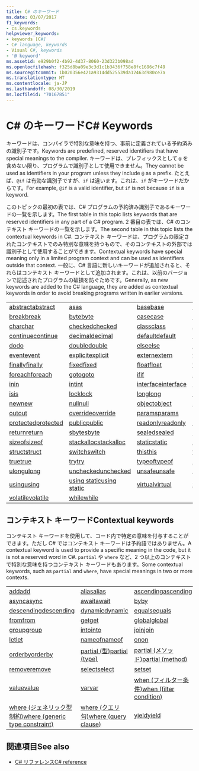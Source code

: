 ```yaml
---
title: C# のキーワード
ms.date: 03/07/2017
f1_keywords:
- cs.keywords
helpviewer_keywords:
- keywords [C#]
- C# language, keywords
- Visual C#, keywords
- '@ keyword'
ms.assetid: e929b0f2-4b92-4d37-8060-23d323b098ad
ms.openlocfilehash: f325d8ba09e3c3d1c1b3436f758e8fc1696c7f49
ms.sourcegitcommit: 1b020356e421a9314dd525539da12463d980ce7a
ms.translationtype: HT
ms.contentlocale: ja-JP
ms.lasthandoff: 08/30/2019
ms.locfileid: "70167851"
---
```

# <a name="c-keywords"></a><span data-ttu-id="0c01a-102">C# のキーワード</span><span class="sxs-lookup"><span data-stu-id="0c01a-102">C# Keywords</span></span>

<span data-ttu-id="0c01a-103">キーワードは、コンパイラで特別な意味を持つ、事前に定義されている予約済みの識別子です。</span><span class="sxs-lookup"><span data-stu-id="0c01a-103">Keywords are predefined, reserved identifiers that have special meanings to the compiler.</span></span> <span data-ttu-id="0c01a-104">キーワードは、プレフィックスとして `@` を含めない限り、プログラムで識別子として使用できません。</span><span class="sxs-lookup"><span data-stu-id="0c01a-104">They cannot be used as identifiers in your program unless they include `@` as a prefix.</span></span> <span data-ttu-id="0c01a-105">たとえば、`@if` は有効な識別子ですが、`if` は違います。これは、`if` がキーワードだからです。</span><span class="sxs-lookup"><span data-stu-id="0c01a-105">For example, `@if` is a valid identifier, but `if` is not because `if` is a keyword.</span></span>  
  
 <span data-ttu-id="0c01a-106">このトピックの最初の表では、C# プログラムの予約済み識別子であるキーワードの一覧を示します。</span><span class="sxs-lookup"><span data-stu-id="0c01a-106">The first table in this topic lists keywords that are reserved identifiers in any part of a C# program.</span></span> <span data-ttu-id="0c01a-107">2 番目の表では、C# のコンテキスト キーワードの一覧を示します。</span><span class="sxs-lookup"><span data-stu-id="0c01a-107">The second table in this topic lists the contextual keywords in C#.</span></span> <span data-ttu-id="0c01a-108">コンテキスト キーワードは、プログラムの限定されたコンテキストでのみ特別な意味を持つもので、そのコンテキストの外部では識別子として使用することができます。</span><span class="sxs-lookup"><span data-stu-id="0c01a-108">Contextual keywords have special meaning only in a limited program context and can be used as identifiers outside that context.</span></span> <span data-ttu-id="0c01a-109">一般に、C# 言語に新しいキーワードが追加されると、それらはコンテキスト キーワードとして追加されます。これは、以前のバージョンで記述されたプログラムの破損を防ぐためです。</span><span class="sxs-lookup"><span data-stu-id="0c01a-109">Generally, as new keywords are added to the C# language, they are added as contextual keywords in order to avoid breaking programs written in earlier versions.</span></span>  
  
|||||  
|---|---|---|---|  
|[<span data-ttu-id="0c01a-110">abstract</span><span class="sxs-lookup"><span data-stu-id="0c01a-110">abstract</span></span>](abstract.md)|[<span data-ttu-id="0c01a-111">as</span><span class="sxs-lookup"><span data-stu-id="0c01a-111">as</span></span>](../operators/type-testing-and-cast.md#as-operator)|[<span data-ttu-id="0c01a-112">base</span><span class="sxs-lookup"><span data-stu-id="0c01a-112">base</span></span>](base.md)|[<span data-ttu-id="0c01a-113">bool</span><span class="sxs-lookup"><span data-stu-id="0c01a-113">bool</span></span>](bool.md)|  
|[<span data-ttu-id="0c01a-114">break</span><span class="sxs-lookup"><span data-stu-id="0c01a-114">break</span></span>](break.md)|[<span data-ttu-id="0c01a-115">byte</span><span class="sxs-lookup"><span data-stu-id="0c01a-115">byte</span></span>](../builtin-types/integral-numeric-types.md)|[<span data-ttu-id="0c01a-116">case</span><span class="sxs-lookup"><span data-stu-id="0c01a-116">case</span></span>](switch.md)|[<span data-ttu-id="0c01a-117">catch</span><span class="sxs-lookup"><span data-stu-id="0c01a-117">catch</span></span>](try-catch.md)|  
|[<span data-ttu-id="0c01a-118">char</span><span class="sxs-lookup"><span data-stu-id="0c01a-118">char</span></span>](char.md)|[<span data-ttu-id="0c01a-119">checked</span><span class="sxs-lookup"><span data-stu-id="0c01a-119">checked</span></span>](checked.md)|[<span data-ttu-id="0c01a-120">class</span><span class="sxs-lookup"><span data-stu-id="0c01a-120">class</span></span>](class.md)|[<span data-ttu-id="0c01a-121">const</span><span class="sxs-lookup"><span data-stu-id="0c01a-121">const</span></span>](const.md)|  
|[<span data-ttu-id="0c01a-122">continue</span><span class="sxs-lookup"><span data-stu-id="0c01a-122">continue</span></span>](continue.md)|[<span data-ttu-id="0c01a-123">decimal</span><span class="sxs-lookup"><span data-stu-id="0c01a-123">decimal</span></span>](../builtin-types/floating-point-numeric-types.md)|[<span data-ttu-id="0c01a-124">default</span><span class="sxs-lookup"><span data-stu-id="0c01a-124">default</span></span>](default.md)|[<span data-ttu-id="0c01a-125">delegate</span><span class="sxs-lookup"><span data-stu-id="0c01a-125">delegate</span></span>](delegate.md)|  
|[<span data-ttu-id="0c01a-126">do</span><span class="sxs-lookup"><span data-stu-id="0c01a-126">do</span></span>](do.md)|[<span data-ttu-id="0c01a-127">double</span><span class="sxs-lookup"><span data-stu-id="0c01a-127">double</span></span>](../builtin-types/floating-point-numeric-types.md)|[<span data-ttu-id="0c01a-128">else</span><span class="sxs-lookup"><span data-stu-id="0c01a-128">else</span></span>](if-else.md)|[<span data-ttu-id="0c01a-129">enum</span><span class="sxs-lookup"><span data-stu-id="0c01a-129">enum</span></span>](enum.md)|  
|[<span data-ttu-id="0c01a-130">event</span><span class="sxs-lookup"><span data-stu-id="0c01a-130">event</span></span>](event.md)|[<span data-ttu-id="0c01a-131">explicit</span><span class="sxs-lookup"><span data-stu-id="0c01a-131">explicit</span></span>](../operators/user-defined-conversion-operators.md)|[<span data-ttu-id="0c01a-132">extern</span><span class="sxs-lookup"><span data-stu-id="0c01a-132">extern</span></span>](extern.md)|[<span data-ttu-id="0c01a-133">false</span><span class="sxs-lookup"><span data-stu-id="0c01a-133">false</span></span>](false-literal.md)|  
|[<span data-ttu-id="0c01a-134">finally</span><span class="sxs-lookup"><span data-stu-id="0c01a-134">finally</span></span>](try-finally.md)|[<span data-ttu-id="0c01a-135">fixed</span><span class="sxs-lookup"><span data-stu-id="0c01a-135">fixed</span></span>](fixed-statement.md)|[<span data-ttu-id="0c01a-136">float</span><span class="sxs-lookup"><span data-stu-id="0c01a-136">float</span></span>](../builtin-types/floating-point-numeric-types.md)|[<span data-ttu-id="0c01a-137">for</span><span class="sxs-lookup"><span data-stu-id="0c01a-137">for</span></span>](for.md)|  
|[<span data-ttu-id="0c01a-138">foreach</span><span class="sxs-lookup"><span data-stu-id="0c01a-138">foreach</span></span>](foreach-in.md)|[<span data-ttu-id="0c01a-139">goto</span><span class="sxs-lookup"><span data-stu-id="0c01a-139">goto</span></span>](goto.md)|[<span data-ttu-id="0c01a-140">if</span><span class="sxs-lookup"><span data-stu-id="0c01a-140">if</span></span>](if-else.md)|[<span data-ttu-id="0c01a-141">implicit</span><span class="sxs-lookup"><span data-stu-id="0c01a-141">implicit</span></span>](../operators/user-defined-conversion-operators.md)|  
|[<span data-ttu-id="0c01a-142">in</span><span class="sxs-lookup"><span data-stu-id="0c01a-142">in</span></span>](in.md)|[<span data-ttu-id="0c01a-143">int</span><span class="sxs-lookup"><span data-stu-id="0c01a-143">int</span></span>](../builtin-types/integral-numeric-types.md)|[<span data-ttu-id="0c01a-144">interface</span><span class="sxs-lookup"><span data-stu-id="0c01a-144">interface</span></span>](interface.md)|[<span data-ttu-id="0c01a-145">internal</span><span class="sxs-lookup"><span data-stu-id="0c01a-145">internal</span></span>](internal.md)|
|[<span data-ttu-id="0c01a-146">is</span><span class="sxs-lookup"><span data-stu-id="0c01a-146">is</span></span>](is.md)|[<span data-ttu-id="0c01a-147">lock</span><span class="sxs-lookup"><span data-stu-id="0c01a-147">lock</span></span>](lock-statement.md)|[<span data-ttu-id="0c01a-148">long</span><span class="sxs-lookup"><span data-stu-id="0c01a-148">long</span></span>](../builtin-types/integral-numeric-types.md)|[<span data-ttu-id="0c01a-149">namespace</span><span class="sxs-lookup"><span data-stu-id="0c01a-149">namespace</span></span>](namespace.md)|
|[<span data-ttu-id="0c01a-150">new</span><span class="sxs-lookup"><span data-stu-id="0c01a-150">new</span></span>](../operators/new-operator.md)|[<span data-ttu-id="0c01a-151">null</span><span class="sxs-lookup"><span data-stu-id="0c01a-151">null</span></span>](null.md)|[<span data-ttu-id="0c01a-152">object</span><span class="sxs-lookup"><span data-stu-id="0c01a-152">object</span></span>](object.md)|[<span data-ttu-id="0c01a-153">operator</span><span class="sxs-lookup"><span data-stu-id="0c01a-153">operator</span></span>](../operators/operator-overloading.md)|
|[<span data-ttu-id="0c01a-154">out</span><span class="sxs-lookup"><span data-stu-id="0c01a-154">out</span></span>](out.md)|[<span data-ttu-id="0c01a-155">override</span><span class="sxs-lookup"><span data-stu-id="0c01a-155">override</span></span>](override.md)|[<span data-ttu-id="0c01a-156">params</span><span class="sxs-lookup"><span data-stu-id="0c01a-156">params</span></span>](params.md)|[<span data-ttu-id="0c01a-157">private</span><span class="sxs-lookup"><span data-stu-id="0c01a-157">private</span></span>](private.md)|
|[<span data-ttu-id="0c01a-158">protected</span><span class="sxs-lookup"><span data-stu-id="0c01a-158">protected</span></span>](protected.md)|[<span data-ttu-id="0c01a-159">public</span><span class="sxs-lookup"><span data-stu-id="0c01a-159">public</span></span>](public.md)|[<span data-ttu-id="0c01a-160">readonly</span><span class="sxs-lookup"><span data-stu-id="0c01a-160">readonly</span></span>](readonly.md)|[<span data-ttu-id="0c01a-161">ref</span><span class="sxs-lookup"><span data-stu-id="0c01a-161">ref</span></span>](ref.md)|
|[<span data-ttu-id="0c01a-162">return</span><span class="sxs-lookup"><span data-stu-id="0c01a-162">return</span></span>](return.md)|[<span data-ttu-id="0c01a-163">sbyte</span><span class="sxs-lookup"><span data-stu-id="0c01a-163">sbyte</span></span>](../builtin-types/integral-numeric-types.md)|[<span data-ttu-id="0c01a-164">sealed</span><span class="sxs-lookup"><span data-stu-id="0c01a-164">sealed</span></span>](sealed.md)|[<span data-ttu-id="0c01a-165">short</span><span class="sxs-lookup"><span data-stu-id="0c01a-165">short</span></span>](../builtin-types/integral-numeric-types.md)||
[<span data-ttu-id="0c01a-166">sizeof</span><span class="sxs-lookup"><span data-stu-id="0c01a-166">sizeof</span></span>](../operators/sizeof.md)|[<span data-ttu-id="0c01a-167">stackalloc</span><span class="sxs-lookup"><span data-stu-id="0c01a-167">stackalloc</span></span>](../operators/stackalloc.md)|[<span data-ttu-id="0c01a-168">static</span><span class="sxs-lookup"><span data-stu-id="0c01a-168">static</span></span>](static.md)|[<span data-ttu-id="0c01a-169">string</span><span class="sxs-lookup"><span data-stu-id="0c01a-169">string</span></span>](string.md)|
|[<span data-ttu-id="0c01a-170">struct</span><span class="sxs-lookup"><span data-stu-id="0c01a-170">struct</span></span>](struct.md)|[<span data-ttu-id="0c01a-171">switch</span><span class="sxs-lookup"><span data-stu-id="0c01a-171">switch</span></span>](switch.md)|[<span data-ttu-id="0c01a-172">this</span><span class="sxs-lookup"><span data-stu-id="0c01a-172">this</span></span>](this.md)|[<span data-ttu-id="0c01a-173">throw</span><span class="sxs-lookup"><span data-stu-id="0c01a-173">throw</span></span>](throw.md)|
|[<span data-ttu-id="0c01a-174">true</span><span class="sxs-lookup"><span data-stu-id="0c01a-174">true</span></span>](true-literal.md)|[<span data-ttu-id="0c01a-175">try</span><span class="sxs-lookup"><span data-stu-id="0c01a-175">try</span></span>](try-catch.md)|[<span data-ttu-id="0c01a-176">typeof</span><span class="sxs-lookup"><span data-stu-id="0c01a-176">typeof</span></span>](../operators/type-testing-and-cast.md#typeof-operator)|[<span data-ttu-id="0c01a-177">uint</span><span class="sxs-lookup"><span data-stu-id="0c01a-177">uint</span></span>](../builtin-types/integral-numeric-types.md)|
|[<span data-ttu-id="0c01a-178">ulong</span><span class="sxs-lookup"><span data-stu-id="0c01a-178">ulong</span></span>](../builtin-types/integral-numeric-types.md)|[<span data-ttu-id="0c01a-179">unchecked</span><span class="sxs-lookup"><span data-stu-id="0c01a-179">unchecked</span></span>](unchecked.md)|[<span data-ttu-id="0c01a-180">unsafe</span><span class="sxs-lookup"><span data-stu-id="0c01a-180">unsafe</span></span>](unsafe.md)|[<span data-ttu-id="0c01a-181">ushort</span><span class="sxs-lookup"><span data-stu-id="0c01a-181">ushort</span></span>](../builtin-types/integral-numeric-types.md)|
|[<span data-ttu-id="0c01a-182">using</span><span class="sxs-lookup"><span data-stu-id="0c01a-182">using</span></span>](using.md)|[<span data-ttu-id="0c01a-183">using static</span><span class="sxs-lookup"><span data-stu-id="0c01a-183">using static</span></span>](using-static.md)|[<span data-ttu-id="0c01a-184">virtual</span><span class="sxs-lookup"><span data-stu-id="0c01a-184">virtual</span></span>](virtual.md)|[<span data-ttu-id="0c01a-185">void</span><span class="sxs-lookup"><span data-stu-id="0c01a-185">void</span></span>](void.md)|
|[<span data-ttu-id="0c01a-186">volatile</span><span class="sxs-lookup"><span data-stu-id="0c01a-186">volatile</span></span>](volatile.md)|[<span data-ttu-id="0c01a-187">while</span><span class="sxs-lookup"><span data-stu-id="0c01a-187">while</span></span>](while.md)|

## <a name="contextual-keywords"></a><span data-ttu-id="0c01a-188">コンテキスト キーワード</span><span class="sxs-lookup"><span data-stu-id="0c01a-188">Contextual keywords</span></span>

 <span data-ttu-id="0c01a-189">コンテキスト キーワードを使用して、コード内で特定の意味を付与することができます。ただし C# ではコンテキスト キーワードは予約語ではありません。</span><span class="sxs-lookup"><span data-stu-id="0c01a-189">A contextual keyword is used to provide a specific meaning in the code, but it is not a reserved word in C#.</span></span> <span data-ttu-id="0c01a-190">`partial` や `where` など、2 つ以上のコンテキストで特別な意味を持つコンテキスト キーワードもあります。</span><span class="sxs-lookup"><span data-stu-id="0c01a-190">Some contextual keywords, such as `partial` and `where`, have special meanings in two or more contexts.</span></span>  
  
||||  
|---|---|---|  
|[<span data-ttu-id="0c01a-191">add</span><span class="sxs-lookup"><span data-stu-id="0c01a-191">add</span></span>](add.md)|[<span data-ttu-id="0c01a-192">alias</span><span class="sxs-lookup"><span data-stu-id="0c01a-192">alias</span></span>](extern-alias.md)|[<span data-ttu-id="0c01a-193">ascending</span><span class="sxs-lookup"><span data-stu-id="0c01a-193">ascending</span></span>](ascending.md)|
|[<span data-ttu-id="0c01a-194">async</span><span class="sxs-lookup"><span data-stu-id="0c01a-194">async</span></span>](async.md)|[<span data-ttu-id="0c01a-195">await</span><span class="sxs-lookup"><span data-stu-id="0c01a-195">await</span></span>](../operators/await.md)|[<span data-ttu-id="0c01a-196">by</span><span class="sxs-lookup"><span data-stu-id="0c01a-196">by</span></span>](by.md)|
|[<span data-ttu-id="0c01a-197">descending</span><span class="sxs-lookup"><span data-stu-id="0c01a-197">descending</span></span>](descending.md)|[<span data-ttu-id="0c01a-198">dynamic</span><span class="sxs-lookup"><span data-stu-id="0c01a-198">dynamic</span></span>](dynamic.md)|[<span data-ttu-id="0c01a-199">equals</span><span class="sxs-lookup"><span data-stu-id="0c01a-199">equals</span></span>](equals.md)|
|[<span data-ttu-id="0c01a-200">from</span><span class="sxs-lookup"><span data-stu-id="0c01a-200">from</span></span>](from-clause.md)|[<span data-ttu-id="0c01a-201">get</span><span class="sxs-lookup"><span data-stu-id="0c01a-201">get</span></span>](get.md)|[<span data-ttu-id="0c01a-202">global</span><span class="sxs-lookup"><span data-stu-id="0c01a-202">global</span></span>](../operators/namespace-alias-qualifier.md)|
|[<span data-ttu-id="0c01a-203">group</span><span class="sxs-lookup"><span data-stu-id="0c01a-203">group</span></span>](group-clause.md)|[<span data-ttu-id="0c01a-204">into</span><span class="sxs-lookup"><span data-stu-id="0c01a-204">into</span></span>](into.md)|[<span data-ttu-id="0c01a-205">join</span><span class="sxs-lookup"><span data-stu-id="0c01a-205">join</span></span>](join-clause.md)|
|[<span data-ttu-id="0c01a-206">let</span><span class="sxs-lookup"><span data-stu-id="0c01a-206">let</span></span>](let-clause.md)|[<span data-ttu-id="0c01a-207">nameof</span><span class="sxs-lookup"><span data-stu-id="0c01a-207">nameof</span></span>](../operators/nameof.md)|[<span data-ttu-id="0c01a-208">on</span><span class="sxs-lookup"><span data-stu-id="0c01a-208">on</span></span>](on.md)|
|[<span data-ttu-id="0c01a-209">orderby</span><span class="sxs-lookup"><span data-stu-id="0c01a-209">orderby</span></span>](orderby-clause.md)|[<span data-ttu-id="0c01a-210">partial (型)</span><span class="sxs-lookup"><span data-stu-id="0c01a-210">partial (type)</span></span>](partial-type.md)|[<span data-ttu-id="0c01a-211">partial (メソッド)</span><span class="sxs-lookup"><span data-stu-id="0c01a-211">partial (method)</span></span>](partial-method.md)|
|[<span data-ttu-id="0c01a-212">remove</span><span class="sxs-lookup"><span data-stu-id="0c01a-212">remove</span></span>](remove.md)|[<span data-ttu-id="0c01a-213">select</span><span class="sxs-lookup"><span data-stu-id="0c01a-213">select</span></span>](select-clause.md)|[<span data-ttu-id="0c01a-214">set</span><span class="sxs-lookup"><span data-stu-id="0c01a-214">set</span></span>](set.md)|
|[<span data-ttu-id="0c01a-215">value</span><span class="sxs-lookup"><span data-stu-id="0c01a-215">value</span></span>](value.md)|[<span data-ttu-id="0c01a-216">var</span><span class="sxs-lookup"><span data-stu-id="0c01a-216">var</span></span>](var.md)|[<span data-ttu-id="0c01a-217">when (フィルター条件)</span><span class="sxs-lookup"><span data-stu-id="0c01a-217">when (filter condition)</span></span>](when.md)|
|[<span data-ttu-id="0c01a-218">where (ジェネリック型制約)</span><span class="sxs-lookup"><span data-stu-id="0c01a-218">where (generic type constraint)</span></span>](where-generic-type-constraint.md)|[<span data-ttu-id="0c01a-219">where (クエリ句)</span><span class="sxs-lookup"><span data-stu-id="0c01a-219">where (query clause)</span></span>](where-clause.md)|[<span data-ttu-id="0c01a-220">yield</span><span class="sxs-lookup"><span data-stu-id="0c01a-220">yield</span></span>](yield.md)|
  
## <a name="see-also"></a><span data-ttu-id="0c01a-221">関連項目</span><span class="sxs-lookup"><span data-stu-id="0c01a-221">See also</span></span>

- [<span data-ttu-id="0c01a-222">C# リファレンス</span><span class="sxs-lookup"><span data-stu-id="0c01a-222">C# reference</span></span>](../index.md)
